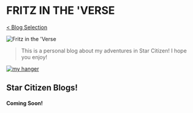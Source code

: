 # FRITZ IN THE 'VERSE

[< Blog Selection](/)

![Fritz in the 'Verse](/images/fritzintheversebanner.png)

> This is a personal blog about my adventures in Star Citizen!  I hope you enjoy!

[![my hanger](/images/sc-hanger.png)](/star-citizen/hanger/)

## Star Citizen Blogs!

#### Coming Soon!
